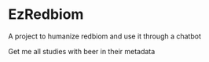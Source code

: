 # EzRedbiom
A project to humanize redbiom and use it through a chatbot

Get me all studies with beer in their metadata